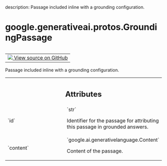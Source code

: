 description: Passage included inline with a grounding configuration.

<div itemscope itemtype="http://developers.google.com/ReferenceObject">
<meta itemprop="name" content="google.generativeai.protos.GroundingPassage" />
<meta itemprop="path" content="Stable" />
</div>

# google.generativeai.protos.GroundingPassage

<!-- Insert buttons and diff -->

<table class="tfo-notebook-buttons tfo-api nocontent" align="left">
<td>
  <a target="_blank" href="https://github.com/googleapis/google-cloud-python/tree/main/packages/google-ai-generativelanguage/google/ai/generativelanguage_v1beta/types/content.py#L652-L671">
    <img src="https://www.tensorflow.org/images/GitHub-Mark-32px.png" />
    View source on GitHub
  </a>
</td>
</table>



Passage included inline with a grounding configuration.

<!-- Placeholder for "Used in" -->




<!-- Tabular view -->
 <table class="responsive fixed orange">
<colgroup><col width="214px"><col></colgroup>
<tr><th colspan="2"><h2 class="add-link">Attributes</h2></th></tr>

<tr>
<td>
`id`<a id="id"></a>
</td>
<td>
`str`

Identifier for the passage for attributing
this passage in grounded answers.
</td>
</tr><tr>
<td>
`content`<a id="content"></a>
</td>
<td>
`google.ai.generativelanguage.Content`

Content of the passage.
</td>
</tr>
</table>



